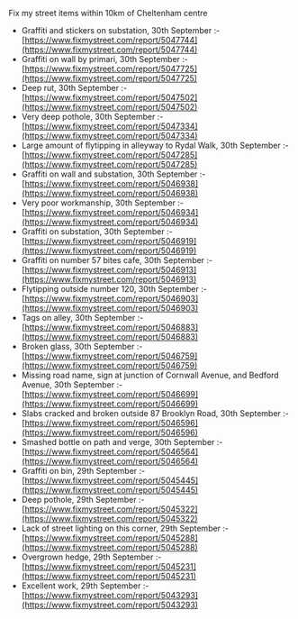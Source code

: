Fix my street items within 10km of Cheltenham centre

<!-- fix_marker starts -->

- Graffiti and stickers on substation, 30th September :- [https://www.fixmystreet.com/report/5047744](https://www.fixmystreet.com/report/5047744)
- Graffiti on wall by primari, 30th September :- [https://www.fixmystreet.com/report/5047725](https://www.fixmystreet.com/report/5047725)
- Deep rut, 30th September :- [https://www.fixmystreet.com/report/5047502](https://www.fixmystreet.com/report/5047502)
- Very deep pothole, 30th September :- [https://www.fixmystreet.com/report/5047334](https://www.fixmystreet.com/report/5047334)
- Large amount of flytipping in alleyway to Rydal Walk, 30th September :- [https://www.fixmystreet.com/report/5047285](https://www.fixmystreet.com/report/5047285)
- Graffiti on wall and substation, 30th September :- [https://www.fixmystreet.com/report/5046938](https://www.fixmystreet.com/report/5046938)
- Very poor workmanship, 30th September :- [https://www.fixmystreet.com/report/5046934](https://www.fixmystreet.com/report/5046934)
- Graffiti on substation, 30th September :- [https://www.fixmystreet.com/report/5046919](https://www.fixmystreet.com/report/5046919)
- Graffiti on number 57 bites cafe, 30th September :- [https://www.fixmystreet.com/report/5046913](https://www.fixmystreet.com/report/5046913)
- Flytipping outside number 120, 30th September :- [https://www.fixmystreet.com/report/5046903](https://www.fixmystreet.com/report/5046903)
- Tags on alley, 30th September :- [https://www.fixmystreet.com/report/5046883](https://www.fixmystreet.com/report/5046883)
- Broken glass, 30th September :- [https://www.fixmystreet.com/report/5046759](https://www.fixmystreet.com/report/5046759)
- Missing road name, sign at junction of Cornwall Avenue, and Bedford Avenue, 30th September :- [https://www.fixmystreet.com/report/5046699](https://www.fixmystreet.com/report/5046699)
- Slabs cracked and broken outside 87 Brooklyn Road, 30th September :- [https://www.fixmystreet.com/report/5046596](https://www.fixmystreet.com/report/5046596)
- Smashed bottle on path and verge, 30th September :- [https://www.fixmystreet.com/report/5046564](https://www.fixmystreet.com/report/5046564)
- Graffiti on bin, 29th September :- [https://www.fixmystreet.com/report/5045445](https://www.fixmystreet.com/report/5045445)
- Deep pothole, 29th September :- [https://www.fixmystreet.com/report/5045322](https://www.fixmystreet.com/report/5045322)
- Lack of street lighting on this corner, 29th September :- [https://www.fixmystreet.com/report/5045288](https://www.fixmystreet.com/report/5045288)
- Overgrown hedge, 29th September :- [https://www.fixmystreet.com/report/5045231](https://www.fixmystreet.com/report/5045231)
- Excellent work, 29th September :- [https://www.fixmystreet.com/report/5043293](https://www.fixmystreet.com/report/5043293)

<!-- fix_marker ends -->